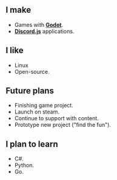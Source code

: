 ## I make

- Games with **[Godot](https://github.com/godotengine/godot)**.
- **[Discord.js](https://github.com/discordjs/discord.js/)** applications.

## I like

- Linux
- Open-source.

## Future plans

- Finishing game project.
- Launch on steam.
- Continue to support with content.
- Prototype new project ("find the fun").

## I plan to learn

- C#.
- Python.
- Go.

